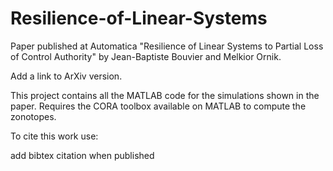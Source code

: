 # Resilience-of-Linear-Systems


Paper published at Automatica 
"Resilience of Linear Systems to Partial Loss of Control Authority" by Jean-Baptiste Bouvier and Melkior Ornik.

Add a link to ArXiv version.


This project contains all the MATLAB code for the simulations shown in the paper.
Requires the CORA toolbox available on MATLAB to compute the zonotopes.

To cite this work use:

add bibtex citation when published
